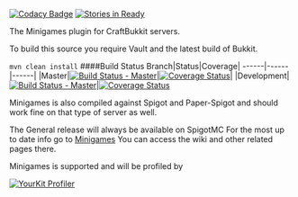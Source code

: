 [![Codacy Badge](https://api.codacy.com/project/badge/Grade/9ebc703ec975419ebe693158241259cd)](https://app.codacy.com/app/Narimm/Minigames?utm_source=github.com&utm_medium=referral&utm_content=AddstarMC/Minigames&utm_campaign=Badge_Grade_Settings)
[![Stories in Ready](https://badge.waffle.io/AddstarMC/Minigames.png?label=ready&title=Ready)](https://waffle.io/AddstarMC/Minigames?utm_source=badge)
 
The Minigames plugin for CraftBukkit servers.

To build this source you require Vault and the latest build of Bukkit.

`mvn clean install`
####Build Status
Branch|Status|Coverage|
------|------|------|
|Master|[![Build Status - Master](https://travis-ci.org/AddstarMC/Minigames.svg?branch=master)](https://travis-ci.org/AddstarMC/Minigames)|[![Coverage Status](https://coveralls.io/repos/github/AddstarMC/Minigames/badge.svg?branch=master)](https://coveralls.io/github/AddstarMC/Minigames?branch=master)| 
|Development|[![Build Status - Master](https://travis-ci.org/AddstarMC/Minigames.svg?branch=dev)](https://travis-ci.org/AddstarMC/Minigames)|[![Coverage Status](https://coveralls.io/repos/github/AddstarMC/Minigames/badge.svg?branch=dev)](https://coveralls.io/github/AddstarMC/Minigames?branch=dev)

Minigames is also compiled against Spigot and  Paper-Spigot
and should work fine on that type of server as well.

The General release will always be available on SpigotMC
For the most up to date info go to [Minigames](https://minigames.addstar.com.au)  You can access the wiki and other related pages there.

Minigames is supported and will be profiled by

[![YourKit Profiler](https://www.yourkit.com/images/yklogo.png)](https://www.yourkit.com/java/profiler/)


